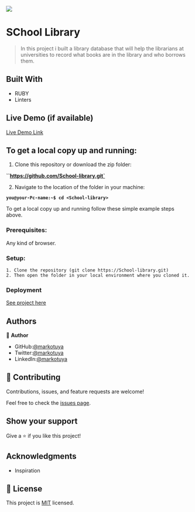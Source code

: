 ![](https://img.shields.io/badge/Microverse-blueviolet)

# SChool Library
> In this project i built a library database that will help the librarians at universities to record what books are in the library and who borrows them. 

## Built With

- RUBY
- Linters

## Live Demo (if available)

[Live Demo Link](https://livedemo.com)
## To get a local copy up and running:

1. Clone this repository or download the zip folder:

**``https://github.com/School-library.git`**

2. Navigate to the location of the folder in your machine:

**``you@your-Pc-name:~$ cd <School-library>``**

To get a local copy up and running follow these simple example steps above.


### Prerequisites: 
Any kind of browser. 

### Setup:
    1. Clone the repository (git clone https://School-library.git)
    2. Then open the folder in your local environment where you cloned it.

### Deployment

[See project here]()

## Authors

👤 **Author**

   - GitHub:[@markotuya](https://github.com/markotuya0)
   - Twitter:[@markotuya](https://Twitter.com/mark_anthonny)
   - LinkedIn:[@markotuya](https://www.linkedin.com/in/mark_anthonny)

## 🤝 Contributing

Contributions, issues, and feature requests are welcome!

Feel free to check the [issues page](https://github.com/markotuya0/School-library/issues).

## Show your support

Give a ⭐️ if you like this project!

## Acknowledgments
- Inspiration

## 📝 License

This project is [MIT](./MIT.md) licensed.